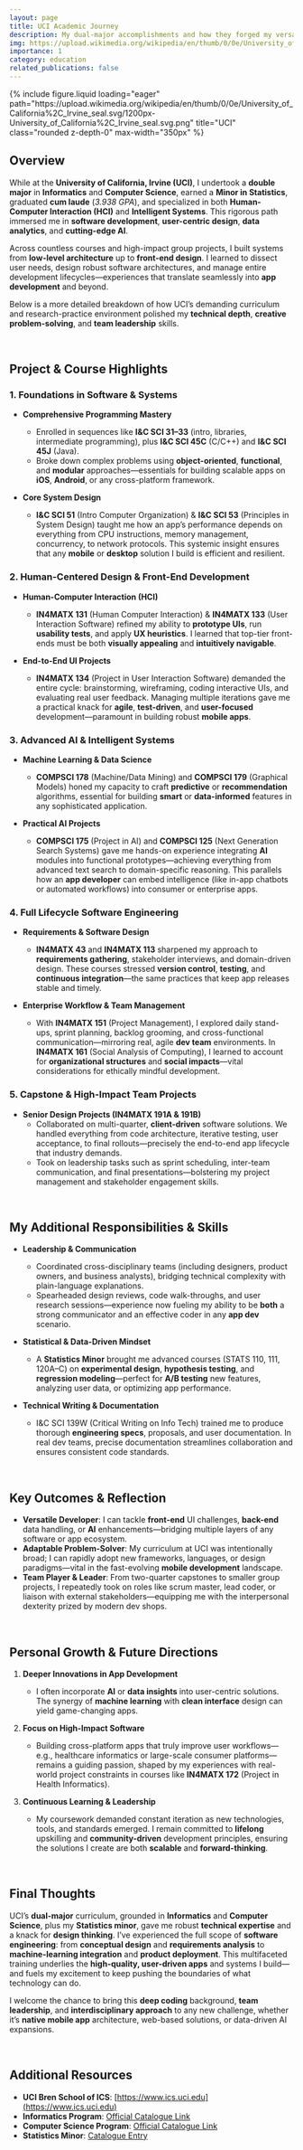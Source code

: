 ```yaml
---
layout: page
title: UCI Academic Journey
description: My dual-major accomplishments and how they forged my versatile coding, research, and leadership prowess
img: https://upload.wikimedia.org/wikipedia/en/thumb/0/0e/University_of_California%2C_Irvine_seal.svg/1200px-University_of_California%2C_Irvine_seal.svg.png
importance: 1
category: education
related_publications: false
---
```


<div class="row">
  <div class="col-sm mt-3 mt-md-0 text-center">
    {% include figure.liquid
       loading="eager"
       path="https://upload.wikimedia.org/wikipedia/en/thumb/0/0e/University_of_California%2C_Irvine_seal.svg/1200px-University_of_California%2C_Irvine_seal.svg.png"
       title="UCI"
       class="rounded z-depth-0"
       max-width="350px"
    %}
  </div>
</div>

## Overview

While at the **University of California, Irvine (UCI)**, I undertook a **double major** in **Informatics** and **Computer Science**, earned a **Minor in Statistics**, graduated **cum laude** (_3.938 GPA_), and specialized in both **Human-Computer Interaction (HCI)** and **Intelligent Systems**. This rigorous path immersed me in **software development**, **user-centric design**, **data analytics**, and **cutting-edge AI**.

Across countless courses and high-impact group projects, I built systems from **low-level architecture** up to **front-end design**. I learned to dissect user needs, design robust software architectures, and manage entire development lifecycles—experiences that translate seamlessly into **app development** and beyond.

Below is a more detailed breakdown of how UCI’s demanding curriculum and research-practice environment polished my **technical depth**, **creative problem-solving**, and **team leadership** skills.

<br>

## Project & Course Highlights

### 1. Foundations in Software & Systems

- **Comprehensive Programming Mastery**

  - Enrolled in sequences like **I&C SCI 31–33** (intro, libraries, intermediate programming), plus **I&C SCI 45C** (C/C++) and **I&C SCI 45J** (Java).
  - Broke down complex problems using **object-oriented**, **functional**, and **modular** approaches—essentials for building scalable apps on **iOS**, **Android**, or any cross-platform framework.

- **Core System Design**
  - **I&C SCI 51** (Intro Computer Organization) & **I&C SCI 53** (Principles in System Design) taught me how an app’s performance depends on everything from CPU instructions, memory management, concurrency, to network protocols. This systemic insight ensures that any **mobile** or **desktop** solution I build is efficient and resilient.

### 2. Human-Centered Design & Front-End Development

- **Human-Computer Interaction (HCI)**

  - **IN4MATX 131** (Human Computer Interaction) & **IN4MATX 133** (User Interaction Software) refined my ability to **prototype UIs**, run **usability tests**, and apply **UX heuristics**. I learned that top-tier front-ends must be both **visually appealing** and **intuitively navigable**.

- **End-to-End UI Projects**
  - **IN4MATX 134** (Project in User Interaction Software) demanded the entire cycle: brainstorming, wireframing, coding interactive UIs, and evaluating real user feedback. Managing multiple iterations gave me a practical knack for **agile**, **test-driven**, and **user-focused** development—paramount in building robust **mobile apps**.

### 3. Advanced AI & Intelligent Systems

- **Machine Learning & Data Science**

  - **COMPSCI 178** (Machine/Data Mining) and **COMPSCI 179** (Graphical Models) honed my capacity to craft **predictive** or **recommendation** algorithms, essential for building **smart** or **data-informed** features in any sophisticated application.

- **Practical AI Projects**
  - **COMPSCI 175** (Project in AI) and **COMPSCI 125** (Next Generation Search Systems) gave me hands-on experience integrating **AI** modules into functional prototypes—achieving everything from advanced text search to domain-specific reasoning. This parallels how an **app developer** can embed intelligence (like in-app chatbots or automated workflows) into consumer or enterprise apps.

### 4. Full Lifecycle Software Engineering

- **Requirements & Software Design**

  - **IN4MATX 43** and **IN4MATX 113** sharpened my approach to **requirements gathering**, stakeholder interviews, and domain-driven design. These courses stressed **version control**, **testing**, and **continuous integration**—the same practices that keep app releases stable and timely.

- **Enterprise Workflow & Team Management**
  - With **IN4MATX 151** (Project Management), I explored daily stand-ups, sprint planning, backlog grooming, and cross-functional communication—mirroring real, agile **dev team** environments. In **IN4MATX 161** (Social Analysis of Computing), I learned to account for **organizational structures** and **social impacts**—vital considerations for ethically mindful development.

### 5. Capstone & High-Impact Team Projects

- **Senior Design Projects (IN4MATX 191A & 191B)**
  - Collaborated on multi-quarter, **client-driven** software solutions. We handled everything from code architecture, iterative testing, user acceptance, to final rollouts—precisely the end-to-end app lifecycle that industry demands.
  - Took on leadership tasks such as sprint scheduling, inter-team communication, and final presentations—bolstering my project management and stakeholder engagement skills.

<br>

## My Additional Responsibilities & Skills

- **Leadership & Communication**

  - Coordinated cross-disciplinary teams (including designers, product owners, and business analysts), bridging technical complexity with plain-language explanations.
  - Spearheaded design reviews, code walk-throughs, and user research sessions—experience now fueling my ability to be **both** a strong communicator and an effective coder in any **app dev** scenario.

- **Statistical & Data-Driven Mindset**

  - A **Statistics Minor** brought me advanced courses (STATS 110, 111, 120A–C) on **experimental design**, **hypothesis testing**, and **regression modeling**—perfect for **A/B testing** new features, analyzing user data, or optimizing app performance.

- **Technical Writing & Documentation**
  - I&C SCI 139W (Critical Writing on Info Tech) trained me to produce thorough **engineering specs**, proposals, and user documentation. In real dev teams, precise documentation streamlines collaboration and ensures consistent code standards.

<br>

## Key Outcomes & Reflection

- **Versatile Developer**: I can tackle **front-end** UI challenges, **back-end** data handling, or **AI** enhancements—bridging multiple layers of any software or app ecosystem.
- **Adaptable Problem-Solver**: My curriculum at UCI was intentionally broad; I can rapidly adopt new frameworks, languages, or design paradigms—vital in the fast-evolving **mobile development** landscape.
- **Team Player & Leader**: From two-quarter capstones to smaller group projects, I repeatedly took on roles like scrum master, lead coder, or liaison with external stakeholders—equipping me with the interpersonal dexterity prized by modern dev shops.

<br>

## Personal Growth & Future Directions

1. **Deeper Innovations in App Development**

   - I often incorporate **AI** or **data insights** into user-centric solutions. The synergy of **machine learning** with **clean interface** design can yield game-changing apps.

2. **Focus on High-Impact Software**

   - Building cross-platform apps that truly improve user workflows—e.g., healthcare informatics or large-scale consumer platforms—remains a guiding passion, shaped by my experiences with real-world project constraints in courses like **IN4MATX 172** (Project in Health Informatics).

3. **Continuous Learning & Leadership**
   - My coursework demanded constant iteration as new technologies, tools, and standards emerged. I remain committed to **lifelong** upskilling and **community-driven** development principles, ensuring the solutions I create are both **scalable** and **forward-thinking**.

<br>

## Final Thoughts

UCI’s **dual-major** curriculum, grounded in **Informatics** and **Computer Science**, plus my **Statistics minor**, gave me robust **technical expertise** and a knack for **design thinking**. I’ve experienced the full scope of **software engineering**: from **conceptual design** and **requirements analysis** to **machine-learning integration** and **product deployment**. This multifaceted training underlies the **high-quality, user-driven apps** and systems I build—and fuels my excitement to keep pushing the boundaries of what technology can do.

I welcome the chance to bring this **deep coding** background, **team leadership**, and **interdisciplinary approach** to any new challenge, whether it’s **native mobile app** architecture, web-based solutions, or data-driven AI expansions.

<br>

## Additional Resources

- **UCI Bren School of ICS**: [https://www.ics.uci.edu](https://www.ics.uci.edu)
- **Informatics Program**: [Official Catalogue Link](https://www.informatics.uci.edu)
- **Computer Science Program**: [Official Catalogue Link](https://cs.ics.uci.edu)
- **Statistics Minor**: [Catalogue Entry](https://catalogue.uci.edu/donaldbrenschoolofinformationandcomputersciences/departmentofstatistics/statistics_minor)
<!-- - **Select Transcripts & Coursework**: [In-depth Academic Record (PDF)](#)   -->
